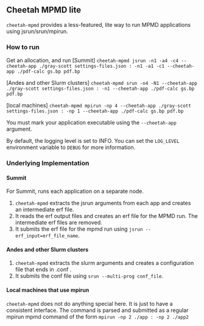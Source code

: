 ## Cheetah MPMD lite

`cheetah-mpmd` provides a less-featured, lite way to run MPMD applications using jsrun/srun/mpirun.

### How to run
Get an allocation, and run
[Summit]
`cheetah-mpmd jsrun -n1 -a4 -c4 --cheetah-app ./gray-scott settings-files.json : -n1 -a1 -c1 --cheetah-app ./pdf-calc gs.bp pdf.bp`

[Andes and other Slurm clusters]
`cheetah-mpmd srun -n4 -N1 --cheetah-app ./gray-scott settings-files.json : -n1 --cheetah-app ./pdf-calc gs.bp pdf.bp`

[local machines]
`cheetah-mpmd mpirun -np 4 --cheetah-app ./gray-scott settings-files.json : -np 1 --cheetah-app ./pdf-calc gs.bp pdf.bp`

You must mark your application executable using the `--cheetah-app` argument.

By default, the logging level is set to INFO. You can set the `LOG_LEVEL` environment variable to `DEBUG` for more information.

### Underlying Implementation
#### Summit
For Summit, runs each application on a separate node.
1. `cheetah-mpmd` extracts the jsrun arguments from each app and creates an intermediate erf file.
2. It reads the erf output files and creates an erf file for the MPMD run. The intermediate erf files are removed.
3. It submits the erf file for the mpmd run using `jsrun --erf_input=erf_file_name`.

#### Andes and other Slurm clusters
1. `cheetah-mpmd` extracts the slurm arguments and creates a configuration file that ends in .conf .
2. It submits the conf file using `srun --multi-prog conf_file`.

#### Local machines that use mpirun
`cheetah-mpmd` does not do anything special here. It is just to have a consistent interface.
The command is parsed and submitted as a regular mpirun mpmd command of the form 
`mpirun -np 2 ./app : -np 2 ./app2`

